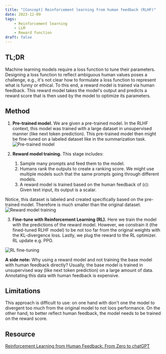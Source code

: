 ```yaml
---
title: "[Concept] Reinforcement learning from human feedback (RLHF)"
date: 2023-12-09
tags: 
    - Reinforcement learning
    - LLM
    - Reward function
draft: false
---
```


## TL;DR
Machine learning models require a loss function to tune their parameters. Designing a loss function to reflect ambiguous human values poses a challenge, e.g., it's not clear how to formulate a loss function to represent what is funny or ethical.
To this end, a reward model is trained via human feedback. This reward model takes the model's output and predicts a reward score that is then used by the model to optimize its parameters.


## Method
1. **Pre-trained model.** We are given a pre-trained model. In the RLHF context, this model was trained with a large dataset in unsupervised manner (like next token prediction). 
   This pre-trained model then might be fine-tuned on a labeled dataset like in the summarization task.
![Pre-trained model](/posts/20231209_rlhf/1_pretraining.png)
    
2. **Reward model training.** This stage includes: 
    1. Sample many prompts and feed them to the model. 
    2. Humans rank the outputs to create a ranking score.  We might use multiple models such that the same prompts going through different models. 
    3. A reward model is trained based on the human feedback of (c): Given text input, its output is a scalar.

Notice, this dataset is labeled and created specifically based on the pre-trained model. Therefore is much smaller than the original dataset. 
![Reward model training](/posts/20231209_rlhf/2_reward_model_training.png)

3. **Fine-tune with Reinforcement Learning (RL).** Here we train the model with the predictions of the reward model. 
   However, we constrain it (the fined-tuned RLHF model) to be not too far from the original weights with the KL-divergence loss.
   Lastly, we plug the reward to the RL optimizer. RL update e.g. PPO. 

![RL fine-tuning](/posts/20231209_rlhf/3_fine_tuning_with_rl.png)

__A side note:__
Why using a reward model and not training the base model with human feedback directly? 
Usually, the base model is trained in unsupervised way (like next token prediction) on a large amount of data. 
Annotating this data with human feedback is expensive.


## Limitations
This approach is difficult to use: on one hand with don't one the model to divergent too much from the original model to not loos performance. 
On the other hand, to better reflect human feedback, the model needs to be trained on the reward score.


## Resource

[Reinforcement Learning from Human Feedback: From Zero to chatGPT](https://www.youtube.com/watch?v=2MBJOuVq380)
